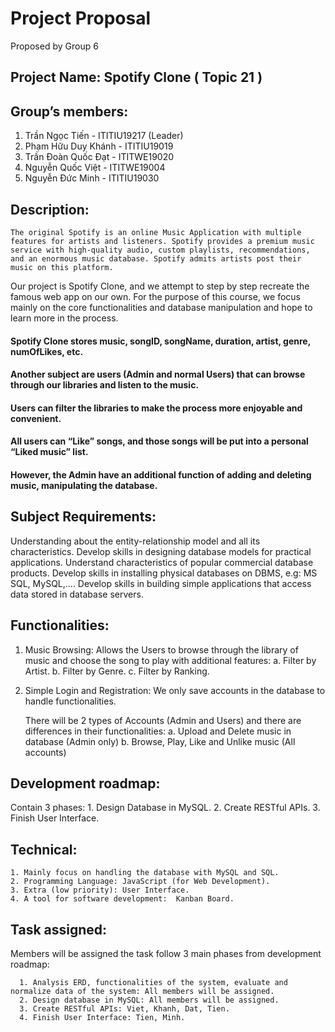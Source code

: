 # Project Proposal
   Proposed by Group 6 

## Project Name:  Spotify Clone ( Topic 21 )
## Group’s members: 
  1. Trần Ngọc Tiến -  ITITIU19217 (Leader)
  2. Phạm Hữu Duy Khánh - ITITIU19019
  3. Trần Đoàn Quốc Đạt - ITITWE19020
  4. Nguyễn Quốc Việt - ITITWE19004
  5. Nguyễn Đức Minh - ITITIU19030

## Description: 
    The original Spotify is an online Music Application with multiple features for artists and listeners. Spotify provides a premium music service with high-quality audio, custom playlists, recommendations, and an enormous music database. Spotify admits artists post their music on this platform. 

Our project is Spotify Clone, and we attempt to step by step recreate the famous web app on our own. For the purpose of this course, we focus mainly on the core functionalities and database manipulation and hope to learn more in the process.



 
 


#### Spotify Clone stores music, songID, songName, duration, artist, genre, numOfLikes, etc. 
#### Another subject are users (Admin and normal Users) that can browse through our libraries and listen to the music.

#### Users can filter the libraries to make the process more enjoyable and convenient.

#### All users can “Like” songs, and those songs will be put into a personal “Liked music” list. 

#### However, the Admin have an additional function of adding and deleting music, manipulating the database.

## Subject Requirements:
Understanding about the entity-relationship model and all its characteristics.
Develop skills in designing database models  for practical applications.
Understand characteristics of popular commercial database products.
Develop skills in installing physical databases on DBMS, e.g: MS SQL, MySQL,....
Develop skills in building simple applications that access data stored in database servers. 

## Functionalities:
   1. Music Browsing: Allows the Users to browse through the library of music and choose the song to play with additional features:
      a. Filter by Artist.
      b. Filter by Genre.
      c. Filter by Ranking.
   2. Simple Login and Registration: We only save accounts in the database to handle functionalities.

      There will be 2 types of Accounts (Admin and Users) and there are differences in their functionalities:
         a. Upload and Delete music in database (Admin only)
         b. Browse, Play, Like and Unlike music (All accounts)

## Development roadmap:
   Contain 3 phases: 
      1. Design Database in MySQL.
      2. Create RESTful APIs.
      3. Finish User Interface.

## Technical:
    1. Mainly focus on handling the database with MySQL and SQL.
    2. Programming Language: JavaScript (for Web Development).
    3. Extra (low priority): User Interface.
    4. A tool for software development:  Kanban Board.
## Task assigned:
   Members will be assigned the task follow 3 main phases from development roadmap:
   
      1. Analysis ERD, functionalities of the system, evaluate and normalize data of the system: All members will be assigned.
      2. Design database in MySQL: All members will be assigned.
      3. Create RESTful APIs: Viet, Khanh, Dat, Tien.
      4. Finish User Interface: Tien, Minh.

